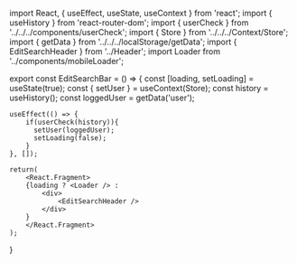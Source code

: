import React, { useEffect, useState, useContext } from 'react';
import { useHistory } from 'react-router-dom';
import { userCheck } from '../../../components/userCheck';
import { Store } from '../../../Context/Store';
import { getData } from '../../../localStorage/getData';
import { EditSearchHeader } from '../Header';
import Loader from '../components/mobileLoader';

export const EditSearchBar = () => {
    const [loading, setLoading] = useState(true);
    const { setUser } = useContext(Store);
    const history = useHistory();
    const loggedUser = getData('user');

    useEffect(() => {
        if(userCheck(history)){
          setUser(loggedUser);
          setLoading(false);
        }
    }, []);

    return(
        <React.Fragment>
        {loading ? <Loader /> :
            <div>
                <EditSearchHeader />
            </div>
        }
        </React.Fragment>
    );
}